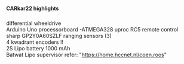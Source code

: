 #### CARkar22 highlights
#####
differential wheeldrive  
Arduino Uno processorboard -ATMEGA328 uproc 
RC5 remote control  
sharp GP2Y0A60SZLF ranging sensors (3)   
4 kwadrant encoders !!  
2S Lipo battery 1000 mAh  
Batwat Lipo supervisor refer: "https://home.hccnet.nl/coen.roos"
